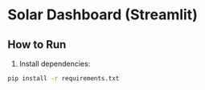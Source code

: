 # Solar Dashboard (Streamlit)

## How to Run

1. Install dependencies:
```bash
pip install -r requirements.txt

